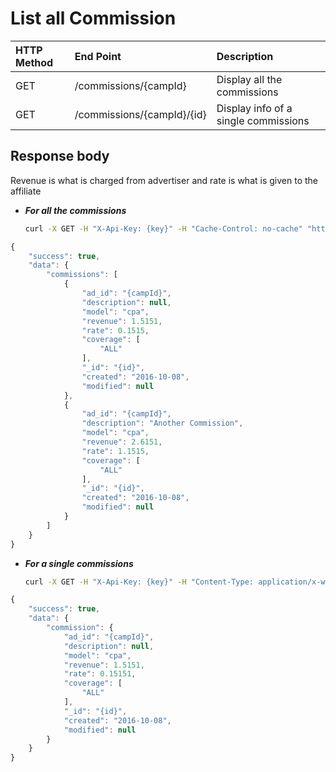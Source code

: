 # List all Commission

| HTTP Method | End Point | Description |
| :--- | :--- | :--- |
| GET | /commissions/{campId} | Display all the commissions |
| GET | /commissions/{campId}/{id} | Display info of a single commissions |

## Response body

Revenue is what is charged from advertiser and rate is what is given to the affiliate

* _**For all the commissions**_

  ```bash
  curl -X GET -H "X-Api-Key: {key}" -H "Cache-Control: no-cache" "http://api.vnative.com/commissions/{campId}"
  ```

```javascript
{
    "success": true,
    "data": {
        "commissions": [
            {
                "ad_id": "{campId}",
                "description": null,
                "model": "cpa",
                "revenue": 1.5151,
                "rate": 0.1515,
                "coverage": [
                    "ALL"
                ],
                "_id": "{id}",
                "created": "2016-10-08",
                "modified": null
            },
            {
                "ad_id": "{campId}",
                "description": "Another Commission",
                "model": "cpa",
                "revenue": 2.6151,
                "rate": 1.1515,
                "coverage": [
                    "ALL"
                ],
                "_id": "{id}",
                "created": "2016-10-08",
                "modified": null
            }
        ]
    }
}
```

* _**For a single commissions**_

  ```bash
  curl -X GET -H "X-Api-Key: {key}" -H "Content-Type: application/x-www-form-urlencoded" -H "Cache-Control: no-cache" "http://api.vnative.com/commissions/{campId}/{id}"
  ```

```javascript
{
    "success": true,
    "data": {
        "commission": {
            "ad_id": "{campId}",
            "description": null,
            "model": "cpa",
            "revenue": 1.5151,
            "rate": 0.15151,
            "coverage": [
                "ALL"
            ],
            "_id": "{id}",
            "created": "2016-10-08",
            "modified": null
        }
    }
}
```

